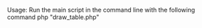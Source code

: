 
Usage:
Run the main script in the command line with the following command
php "<path to script>draw_table.php"
